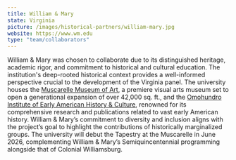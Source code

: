 ```yaml
---
title: William & Mary
state: Virginia
picture: /images/historical-partners/william-mary.jpg
website: https://www.wm.edu
type: "team/collaborators"
---
```


William & Mary was chosen to collaborate due to its distinguished heritage, academic rigor, and commitment to historical and cultural education. The institution's deep-rooted historical context provides a well-informed perspective crucial to the development of the Virginia panel. The university houses the [Muscarelle Museum of Art](https://muscarelle.wm.edu/), a premiere visual arts museum set to open a generational expansion of over 42,000 sq. ft., and the [Omohundro Institute of Early American History & Culture](https://oieahc.wm.edu/), renowned for its comprehensive research and publications related to vast early American history. William & Mary’s commitment to diversity and inclusion aligns with the project’s goal to highlight the contributions of historically marginalized groups. The university will debut the Tapestry at the Muscarelle in June 2026, complementing William & Mary’s Semiquincentennial programming alongside that of Colonial Williamsburg.
